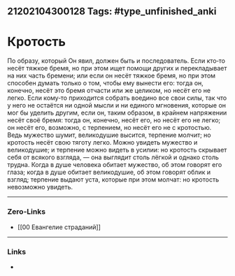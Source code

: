 21202104300128
Tags: #type_unfinished_anki 
---
# Кротость

По образу, который Он явил, должен быть и последователь. Если кто‑то несёт тяжкое бремя, но при этом ищет помощи других и перекладывает на них часть бремени; или если он несёт тяжкое бремя, но при этом способен думать только о том, чтобы ему вынести его: тогда он, конечно, несёт это бремя отчасти или же целиком, но несёт его не легко. Если кому‑то приходится собрать воедино все свои силы, так что у него не остаётся ни одной мысли и ни единого мгновения, которые он мог бы уделить другим, если он, таким образом, в крайнем напряжении несёт своё бремя: тогда он, конечно, несёт его, но несёт его не легко; он несёт его, возможно, с терпением, но несёт его не с кротостью. Ведь мужество шумит, великодушие высится, терпение молчит; но кротость несёт свою тяготу легко. Можно увидеть мужество и великодушие; и терпение можно видеть в усилии: но кротость скрывает себя от всякого взгляда, — она выглядит столь лёгкой и однако столь трудна. Когда в душе человека обитает мужество, об этом говорят его глаза; когда в душе обитает великодушие, об этом говорят облик и взгляд; терпение выдают уста, которые при этом молчат: но кротость невозможно увидеть.

---
### Zero-Links
- [[00 Евангелие страданий]]
---
### Links
-